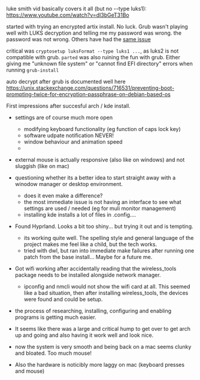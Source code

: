 luke smith vid basically covers it all (but no --type luks1): https://www.youtube.com/watch?v=dI3bGeT31Bo

started with trying an encrypted artix install. No luck. Grub wasn't playing well with LUKS decryption and telling me my password was wrong. 
the password was not wrong. Others have had the [same issue](https://forum.garudalinux.org/t/luks-correct-passphrase-not-working/7913)

critical was `cryptosetup luksFormat --type luks1 ...`, as luks2 is not compatible with grub.
`parted` was also ruining the fun with grub. Either giving me "unknown file system" or "cannot find EFI directory" errors when running `grub-install`

auto decrypt after grub is documented well here https://unix.stackexchange.com/questions/716531/preventing-boot-prompting-twice-for-encryption-passphrase-on-debian-based-os


First impressions after succesful arch / kde install. 

- settings are of course much more open
    - modifying keyboard functionality (eg function of caps lock key)
    - software udpate notification NEVER!
    - window behaviour and animation speed
    - 

- external mouse is actually responsive (also like on windows) and not sluggish (like on mac)

- questioning whether its a better idea to start straight away with a winodow manager or desktop environment. 
    - does it even make a difference?
    - the most immediate issue is not having an interface to see what settings are used / needed (eg for muli monitor management)
    - installing kde installs a lot of files in .config....

- Found Hyprland. Looks a bit too shiny... but trying it out and is tempting. 
    - its working quite well. The spelling style and general language of the project makes me feel like a child, but the tech works.
    - tried with dwl, but ran into immediate make failures after running one patch from the base install... Maybe for a future me.

- Got wifi working after accidentally reading that the wireless_tools package needs to be installed alongside network manager.
    - ipconfig and nmcli would not show the wifi card at all. This seemed like a bad situation, then after installing wireless_tools, the devices were found and could be setup.

- the process of researching, installing, configuring and enabling programs is getting much easier.
- It seems like there was a large and critical hump to get over to get arch up and going and also having it work well and look nice. 
- now the system is very smooth and being back on a mac seems clunky and bloated. Too much mouse!
- Also the hardware is noticibly more laggy on mac (keyboard presses and mouse)



